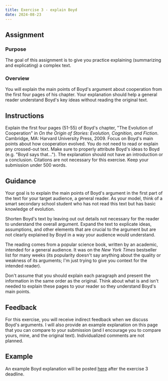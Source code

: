 ```yaml
---
title: Exercise 3 - explain Boyd
date: 2024-08-23
---
```


## Assignment

### Purpose

The goal of this assignment is to give you practice explaining (summarizing and explicating) a complex text.

### Overview

You will explain the main points of Boyd's argument about cooperation from the first four pages of his chapter. Your explanation should help a general reader understand Boyd's key ideas without reading the original text.

## Instructions

Explain the first four pages (51-55) of Boyd's chapter, "The Evolution of Cooperation" in _On the Origin of Stories: Evolution, Cognition, and Fiction_. Cambridge, MA: Harvard University Press, 2009. Focus on Boyd's main points about how cooperation evolved. You do not need to read or explain any crossed-out text. Make sure to properly attribute Boyd's ideas to Boyd (e.g. "Boyd says that..."). The explanation should not have an introduction or a conclusion. Citations are not necessary for this exercise. Keep your submission under 500 words.

## Guidance

Your goal is to explain the main points of Boyd's argument in the first part of the text for your target audience, a general reader. As your model, think of a smart secondary school student who has not read this text but has basic knowledge of evolution.

Shorten Boyd's text by leaving out out details not necessary for the reader to understand the overall argument. Expand the text to explicate ideas, assumptions, and other elements that are crucial to the argument but are not clearly explained by Boyd in a way your audience would understand.

The reading comes from a popular science book, written by an academic, intended for a general audience. It was on the _New York Times_ bestseller list for many weeks (its popularity doesn't say anything about the quality or weakness of its arguments; I'm just trying to give you context for the intended reader).

Don't assume that you should explain each paragraph and present the information in the same order as the original. Think about what is and isn't needed to explain these pages to your reader so they understand Boyd's main points.

## Feedback

For this exercise, you will receive indirect feedback when we discuss Boyd's arguments. I will also provide an example explanation on this page that you can compare to your submission (and I encourage you to compare yours, mine, and the original text). Individualized comments are not planned.

## Example

<!-- An example explanation of Boyd will be posted here after the exercise 3 deadline. -->

An example Boyd explanation will be posted [here](/course-ntw2029/hidden/exercise-examples/e03-eg) after the exercise 3 deadline.
